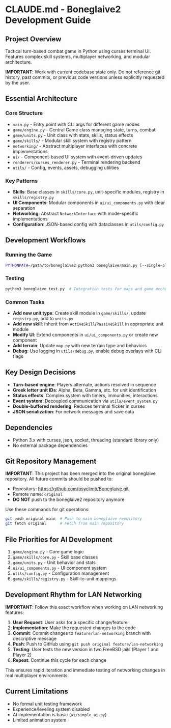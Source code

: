 # CLAUDE.md - Boneglaive2 Development Guide

## Project Overview
Tactical turn-based combat game in Python using curses terminal UI. Features complex skill systems, multiplayer networking, and modular architecture.

**IMPORTANT**: Work with current codebase state only. Do not reference git history, past commits, or previous code versions unless explicitly requested by the user.

## Essential Architecture

### Core Structure
- `main.py` - Entry point with CLI args for different game modes
- `game/engine.py` - Central Game class managing state, turns, combat
- `game/units.py` - Unit class with stats, skills, status effects
- `game/skills/` - Modular skill system with registry pattern
- `networking/` - Abstract multiplayer interfaces with concrete implementations
- `ui/` - Component-based UI system with event-driven updates
- `renderers/curses_renderer.py` - Terminal rendering backend
- `utils/` - Config, events, assets, debugging utilities

### Key Patterns
- **Skills**: Base classes in `skills/core.py`, unit-specific modules, registry in `skills/registry.py`
- **UI Components**: Modular components in `ui/ui_components.py` with clear separation
- **Networking**: Abstract `NetworkInterface` with mode-specific implementations
- **Configuration**: JSON-based config with dataclasses in `utils/config.py`

## Development Workflows

### Running the Game
```bash
PYTHONPATH=/path/to/boneglaive2 python3 boneglaive/main.py [--single-player|--local-mp|--lan-host|--lan-client|--vs-ai]
```

### Testing
```bash
python3 boneglaive_test.py  # Integration tests for maps and game mechanics
```

### Common Tasks
- **Add new unit type**: Create skill module in `game/skills/`, update `registry.py`, add to `units.py`
- **Add new skill**: Inherit from `ActiveSkill`/`PassiveSkill` in appropriate unit module
- **Modify UI**: Extend components in `ui/ui_components.py` or create new component
- **Add terrain**: Update `map.py` with new terrain type and behaviors
- **Debug**: Use logging in `utils/debug.py`, enable debug overlays with CLI flags

## Key Design Decisions
- **Turn-based engine**: Players alternate, actions resolved in sequence
- **Greek letter unit IDs**: Alpha, Beta, Gamma, etc. for unit identification
- **Status effects**: Complex system with timers, immunities, interactions
- **Event system**: Decoupled communication via `utils/event_system.py`
- **Double-buffered rendering**: Reduces terminal flicker in curses
- **JSON serialization**: For network messages and save data

## Dependencies
- Python 3.x with curses, json, socket, threading (standard library only)
- No external package dependencies

## Git Repository Management
**IMPORTANT**: This project has been merged into the original boneglaive repository. All future commits should be pushed to:
- Repository: https://github.com/psyclimb/Boneglaive.git
- Remote name: `original`
- **DO NOT** push to the boneglaive2 repository anymore

Use these commands for git operations:
```bash
git push original main  # Push to main boneglaive repository
git fetch original      # Fetch from main repository
```

## File Priorities for AI Development
1. `game/engine.py` - Core game logic
2. `game/skills/core.py` - Skill base classes
3. `game/units.py` - Unit behavior and stats
4. `ui/ui_components.py` - UI component system
5. `utils/config.py` - Configuration management
6. `game/skills/registry.py` - Skill-to-unit mappings

## Development Rhythm for LAN Networking
**IMPORTANT**: Follow this exact workflow when working on LAN networking features:

1. **User Request**: User asks for a specific change/feature
2. **Implementation**: Make the requested changes to the code
3. **Commit**: Commit changes to `feature/lan-networking` branch with descriptive message
4. **Push**: Push to GitHub using `git push original feature/lan-networking`
5. **Testing**: User tests the new version in two FreeBSD jails (Player 1 and Player 2)
6. **Repeat**: Continue this cycle for each change

This ensures rapid iteration and immediate testing of networking changes in real multiplayer environments.

## Current Limitations
- No formal unit testing framework
- Experience/leveling system disabled
- AI implementation is basic (`ai/simple_ai.py`)
- Limited animation system